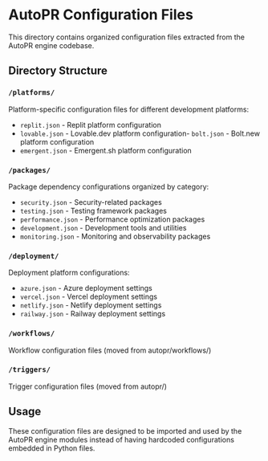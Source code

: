 # AutoPR Configuration Files

This directory contains organized configuration files extracted from the AutoPR engine codebase.

## Directory Structure

### `/platforms/`

Platform-specific configuration files for different development platforms:

- `replit.json` - Replit platform configuration
- `lovable.json` - Lovable.dev platform configuration- `bolt.json` - Bolt.new platform configuration
- `emergent.json` - Emergent.sh platform configuration

### `/packages/`

Package dependency configurations organized by category:

- `security.json` - Security-related packages
- `testing.json` - Testing framework packages
- `performance.json` - Performance optimization packages
- `development.json` - Development tools and utilities
- `monitoring.json` - Monitoring and observability packages

### `/deployment/`

Deployment platform configurations:

- `azure.json` - Azure deployment settings
- `vercel.json` - Vercel deployment settings
- `netlify.json` - Netlify deployment settings
- `railway.json` - Railway deployment settings

### `/workflows/`

Workflow configuration files (moved from autopr/workflows/)

### `/triggers/`

Trigger configuration files (moved from autopr/)

## Usage

These configuration files are designed to be imported and used by the AutoPR engine modules instead of having hardcoded
configurations embedded in Python files.
